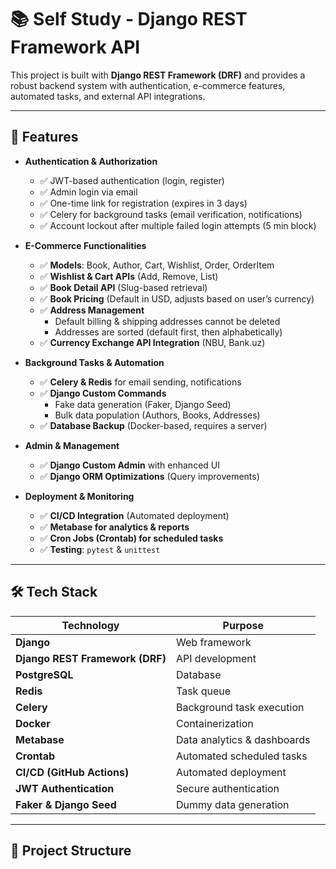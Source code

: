 # 📚 Self Study - Django REST Framework API

This project is built with **Django REST Framework (DRF)** and provides a robust backend system with authentication, e-commerce features, automated tasks, and external API integrations.

---

## 🚀 Features

- **Authentication & Authorization**
  - ✅ JWT-based authentication (login, register)
  - ✅ Admin login via email
  - ✅ One-time link for registration (expires in 3 days)
  - ✅ Celery for background tasks (email verification, notifications)
  - ✅ Account lockout after multiple failed login attempts (5 min block)

- **E-Commerce Functionalities**
  - ✅ **Models**: Book, Author, Cart, Wishlist, Order, OrderItem
  - ✅ **Wishlist & Cart APIs** (Add, Remove, List)
  - ✅ **Book Detail API** (Slug-based retrieval)
  - ✅ **Book Pricing** (Default in USD, adjusts based on user’s currency)
  - ✅ **Address Management**
    - Default billing & shipping addresses cannot be deleted
    - Addresses are sorted (default first, then alphabetically)
  - ✅ **Currency Exchange API Integration** (NBU, Bank.uz)

- **Background Tasks & Automation**
  - ✅ **Celery & Redis** for email sending, notifications
  - ✅ **Django Custom Commands**
    - Fake data generation (Faker, Django Seed)
    - Bulk data population (Authors, Books, Addresses)
  - ✅ **Database Backup** (Docker-based, requires a server)

- **Admin & Management**
  - ✅ **Django Custom Admin** with enhanced UI
  - ✅ **Django ORM Optimizations** (Query improvements)

- **Deployment & Monitoring**
  - ✅ **CI/CD Integration** (Automated deployment)
  - ✅ **Metabase for analytics & reports**
  - ✅ **Cron Jobs (Crontab) for scheduled tasks**
  - ✅ **Testing**: `pytest` & `unittest`

---

## 🛠 Tech Stack

| **Technology**   | **Purpose** |
|-----------------|------------|
| **Django** | Web framework |
| **Django REST Framework (DRF)** | API development |
| **PostgreSQL** | Database |
| **Redis** | Task queue |
| **Celery** | Background task execution |
| **Docker** | Containerization |
| **Metabase** | Data analytics & dashboards |
| **Crontab** | Automated scheduled tasks |
| **CI/CD (GitHub Actions)** | Automated deployment |
| **JWT Authentication** | Secure authentication |
| **Faker & Django Seed** | Dummy data generation |

---

## 📂 Project Structure

